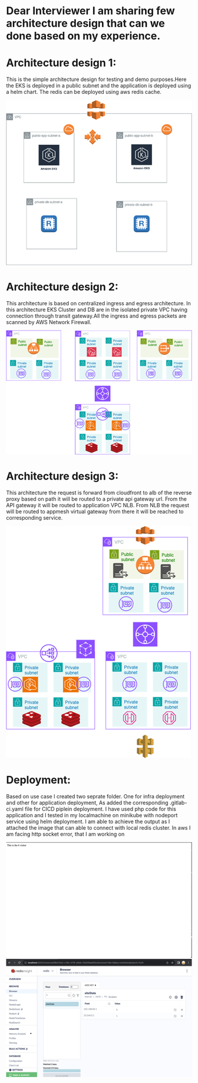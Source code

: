 # Dear Interviewer I am sharing few architecture design that can we done based on my experience.

# Architecture design 1:
   This is the simple architecture design for testing and demo purposes.Here the EKS is deployed in a public subnet and the application is deployed using a helm chart. The redis can be deployed using aws redis cache.

![Architecture-1](Two-tier.png)

# Architecture design 2:
   This architecture is based on centralized ingress and egress architecture. In this architecture EKS Cluster and DB are in the isolated private VPC having connection through transit gateway.All the ingress and egress packets are scanned by AWS Network Firewall.

![Architecture-2](centrilized-architecture.png)

# Architecture design 3:
   This architecture the request is forward from cloudfront to alb of the reverse proxy based on path it will be routed to a private api gateway url. From the API gateway it will be routed to application VPC  NLB. From NLB the request will be routed to appmesh virtual gateway from there it will be reached to corresponding service.

![Architecture-3](secure-architecture.png)


# Deployment:
  Based on use case I created two seprate folder. One for infra deployment and other for application deployment, As added the corresponding .gitlab-ci.yaml file for CICD piplein deployment. I have used php code for this application and I tested in my localmachine on minikube with nodeport service using helm deployment. I am able to achieve the output as I attached the image that can able to connect with local redis cluster. In aws I am facing http socket error, that I am working on 

![Browser Page](browserpage.png)
![Browser Page](redisinsight.png)
